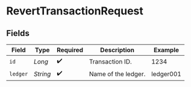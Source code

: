 # RevertTransactionRequest


## Fields

| Field               | Type                | Required            | Description         | Example             |
| ------------------- | ------------------- | ------------------- | ------------------- | ------------------- |
| `id`                | *Long*              | :heavy_check_mark:  | Transaction ID.     | 1234                |
| `ledger`            | *String*            | :heavy_check_mark:  | Name of the ledger. | ledger001           |